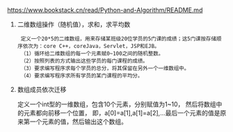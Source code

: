 https://www.bookstack.cn/read/Python-and-Algorithm/README.md
1. 二维数组操作（随机值），求和，求平均数

        定义一个20*5的二维数组，用来存储某班级20位学员的5门课的成绩；这5门课按存储顺序依次为：core C++，coreJava，Servlet，JSP和EJB。
        （1）循环给二维数组的每一个元素赋0~100之间的随机整数。
        （2）按照列表的方式输出这些学员的每门课程的成绩。
        （3）要求编写程序求每个学员的总分，将其保留在另外一个一维数组中。
        （4）要求编写程序求所有学员的某门课程的平均分。

2. 数组成员依次迁移

    定义一个int型的一维数组，包含10个元素，分别赋值为1~10， 然后将数组中的元素都向前移一个位置，
    即，a[0]=a[1],a[1]=a[2],…最后一个元素的值是原来第一个元素的值，然后输出这个数组。